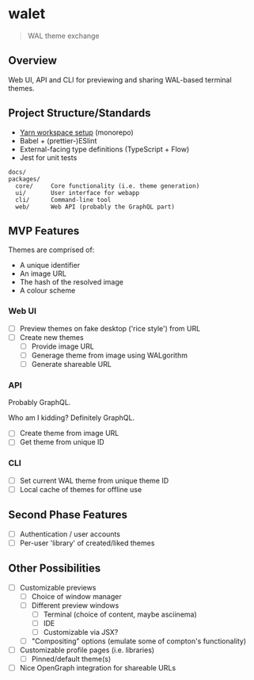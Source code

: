 # walet

> WAL theme exchange

## Overview

Web UI, API and CLI for previewing and sharing WAL-based terminal themes.

## Project Structure/Standards

- [Yarn workspace setup](https://medium.com/trabe/monorepo-setup-with-lerna-and-yarn-workspaces-5d747d7c0e91) (monorepo)
- Babel + (prettier-)ESlint
- External-facing type definitions (TypeScript + Flow)
- Jest for unit tests

```
docs/
packages/
  core/     Core functionality (i.e. theme generation)
  ui/       User interface for webapp
  cli/      Command-line tool
  web/      Web API (probably the GraphQL part)
```

## MVP Features

Themes are comprised of:

- A unique identifier
- An image URL
- The hash of the resolved image
- A colour scheme

### Web UI

- [ ] Preview themes on fake desktop ('rice style') from URL
- [ ] Create new themes
  - [ ] Provide image URL
  - [ ] Generage theme from image using WALgorithm
  - [ ] Generate shareable URL

### API

Probably GraphQL.

Who am I kidding? Definitely GraphQL.

- [ ] Create theme from image URL
- [ ] Get theme from unique ID

### CLI

- [ ] Set current WAL theme from unique theme ID
- [ ] Local cache of themes for offline use

## Second Phase Features

- [ ] Authentication / user accounts
- [ ] Per-user 'library' of created/liked themes

## Other Possibilities

- [ ] Customizable previews
  - [ ] Choice of window manager
  - [ ] Different preview windows
    - [ ] Terminal (choice of content, maybe asciinema)
    - [ ] IDE
    - [ ] Customizable via JSX?
  - [ ] "Compositing" options (emulate some of compton's functionality)
- [ ] Customizable profile pages (i.e. libraries)
  - [ ] Pinned/default theme(s)
- [ ] Nice OpenGraph integration for shareable URLs
